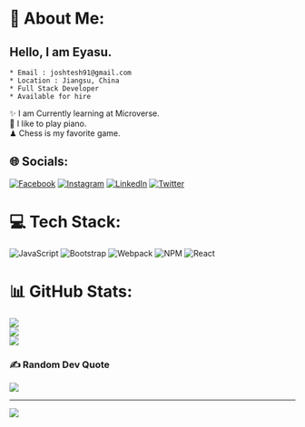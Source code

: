 # 💫 About Me:
## Hello, I am Eyasu.
    * Email : joshtesh91@gmail.com
    * Location : Jiangsu, China
    * Full Stack Developer 
    * Available for hire
    
✨ I am Currently learning at Microverse.<br>🎹 I like to play piano.<br>♟ Chess is my favorite game.



## 🌐 Socials:
[![Facebook](https://img.shields.io/badge/Facebook-%231877F2.svg?logo=Facebook&logoColor=white)](https://facebook.com/TeshEyasu) [![Instagram](https://img.shields.io/badge/Instagram-%23E4405F.svg?logo=Instagram&logoColor=white)](https://instagram.com/josht_eya) [![LinkedIn](https://img.shields.io/badge/LinkedIn-%230077B5.svg?logo=linkedin&logoColor=white)](https://linkedin.com/in/eyasu-teshome-506bb5234) [![Twitter](https://img.shields.io/badge/Twitter-%231DA1F2.svg?logo=Twitter&logoColor=white)](https://twitter.com/EyasuTeshome) 

# 💻 Tech Stack:
![JavaScript](https://img.shields.io/badge/javascript-%23323330.svg?style=for-the-badge&logo=javascript&logoColor=%23F7DF1E) ![Bootstrap](https://img.shields.io/badge/bootstrap-%23563D7C.svg?style=for-the-badge&logo=bootstrap&logoColor=white) ![Webpack](https://img.shields.io/badge/webpack-%238DD6F9.svg?style=for-the-badge&logo=webpack&logoColor=black) ![NPM](https://img.shields.io/badge/NPM-%23000000.svg?style=for-the-badge&logo=npm&logoColor=white) ![React](https://img.shields.io/badge/react-%2320232a.svg?style=for-the-badge&logo=react&logoColor=%2361DAFB)
# 📊 GitHub Stats:
![](https://github-readme-stats.vercel.app/api?username=EyasuTeshome&theme=dark&hide_border=false&include_all_commits=false&count_private=false)<br/>
![](https://github-readme-streak-stats.herokuapp.com/?user=EyasuTeshome&theme=dark&hide_border=false)<br/>
![](https://github-readme-stats.vercel.app/api/top-langs/?username=EyasuTeshome&theme=dark&hide_border=false&include_all_commits=false&count_private=false&layout=compact)

### ✍️ Random Dev Quote
![](https://quotes-github-readme.vercel.app/api?type=horizontal&theme=radical)

---
[![](https://visitcount.itsvg.in/api?id=EyasuTeshome&icon=0&color=0)](https://visitcount.itsvg.in)
